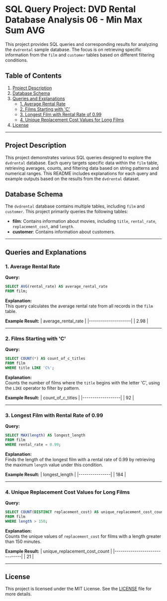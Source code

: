 
# SQL Query Project: DVD Rental Database Analysis 06 - Min Max Sum AVG

This project provides SQL queries and corresponding results for analyzing the `dvdrental` sample database. The focus is on retrieving specific information from the `film` and `customer` tables based on different filtering conditions.

## Table of Contents

1. [Project Description](#project-description)
2. [Database Schema](#database-schema)
3. [Queries and Explanations](#queries-and-explanations)
    - [1. Average Rental Rate](#1-average-rental-rate)
    - [2. Films Starting with 'C'](#2-films-starting-with-c)
    - [3. Longest Film with Rental Rate of 0.99](#3-longest-film-with-rental-rate-of-099)
    - [4. Unique Replacement Cost Values for Long Films](#4-unique-replacement-cost-values-for-long-films)
4. [License](#license)

---

## Project Description

This project demonstrates various SQL queries designed to explore the `dvdrental` database. Each query targets specific data within the `film` table, retrieving averages, counts, and filtering data based on string patterns and numerical ranges. This README includes explanations for each query and example outputs based on the results from the `dvdrental` dataset.

## Database Schema

The `dvdrental` database contains multiple tables, including `film` and `customer`. This project primarily queries the following tables:

- **film**: Contains information about movies, including `title`, `rental_rate`, `replacement_cost`, and `length`.
- **customer**: Contains information about customers.

---

## Queries and Explanations

### 1. Average Rental Rate

**Query:**
```sql
SELECT AVG(rental_rate) AS average_rental_rate
FROM film;
```

**Explanation:**  
This query calculates the average rental rate from all records in the `film` table.

**Example Result:**
| average_rental_rate |
|---------------------|
| 2.98                |

---

### 2. Films Starting with 'C'

**Query:**
```sql
SELECT COUNT(*) AS count_of_c_titles
FROM film
WHERE title LIKE 'C%';
```

**Explanation:**  
Counts the number of films where the `title` begins with the letter 'C', using the `LIKE` operator to filter by pattern.

**Example Result:**
| count_of_c_titles |
|-------------------|
| 92                |

---

### 3. Longest Film with Rental Rate of 0.99

**Query:**
```sql
SELECT MAX(length) AS longest_length
FROM film
WHERE rental_rate = 0.99;
```

**Explanation:**  
Finds the length of the longest film with a rental rate of 0.99 by retrieving the maximum `length` value under this condition.

**Example Result:**
| longest_length |
|----------------|
| 184            |

---

### 4. Unique Replacement Cost Values for Long Films

**Query:**
```sql
SELECT COUNT(DISTINCT replacement_cost) AS unique_replacement_cost_count
FROM film
WHERE length > 150;
```

**Explanation:**  
Counts the unique values of `replacement_cost` for films with a length greater than 150 minutes.

**Example Result:**
| unique_replacement_cost_count |
|-------------------------------|
| 21                            |

---

## License

This project is licensed under the MIT License. See the [LICENSE](LICENSE) file for more details.
